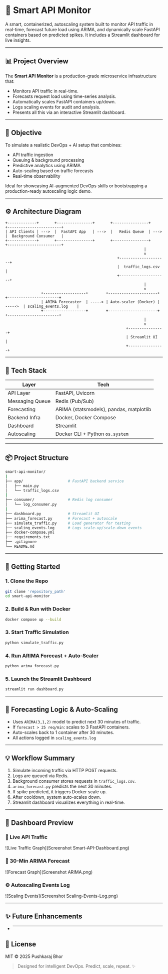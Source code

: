 # 🚀 Smart API Monitor

A smart, containerized, autoscaling system built to monitor API traffic in real-time, forecast future load using ARIMA, and dynamically scale FastAPI containers based on predicted spikes. It includes a Streamlit dashboard for live insights.

---

## 📊 Project Overview

The **Smart API Monitor** is a production-grade microservice infrastructure that:

- Monitors API traffic in real-time.
- Forecasts request load using time-series analysis.
- Automatically scales FastAPI containers up/down.
- Logs scaling events for audit and analysis.
- Presents all this via an interactive Streamlit dashboard.

---

## 🚀 Objective

To simulate a realistic DevOps + AI setup that combines:

- API traffic ingestion
- Queuing & background processing
- Predictive analytics using ARIMA
- Auto-scaling based on traffic forecasts
- Real-time observability

Ideal for showcasing AI-augmented DevOps skills or bootstrapping a production-ready autoscaling logic demo.

---

## ⚙️ Architecture Diagram

```text
+-------------+       +----------------+       +----------------+       +------------------------+
| API Clients | --->  |  FastAPI App   | --->  |   Redis Queue  | --->  |  Background Consumer   |
+-------------+       +----------------+       +----------------+       +------------------------+
                                                              |
                                                              v
                                                  +---------------------+
                                                  |  traffic_logs.csv   |
                                                  +---------------------+
                                                              |
                                                              v
                +-------------------+        +----------------------+         +-----------------------+
                | ARIMA Forecaster  | -----> | Auto-scaler (Docker) | ----->  | scaling_events.log    |
                +-------------------+        +----------------------+         +-----------------------+
                                                              |
                                                              v
                                                      +----------------+
                                                      | Streamlit UI   |
                                                      +----------------+
```

---

## 🧰 Tech Stack

| Layer           | Tech                                    |
| --------------- | --------------------------------------- |
| API Layer       | FastAPI, Uvicorn                        |
| Messaging Queue | Redis (Pub/Sub)                         |
| Forecasting     | ARIMA (statsmodels), pandas, matplotlib |
| Backend Infra   | Docker, Docker Compose                  |
| Dashboard       | Streamlit                               |
| Autoscaling     | Docker CLI + Python `os.system`         |

---

## 📦 Project Structure

```bash
smart-api-monitor/
|
├── app/                    # FastAPI backend service
│   ├── main.py
│   └── traffic_logs.csv
|
├── consumer/               # Redis log consumer
│   └── log_consumer.py
|
├── dashboard.py            # Streamlit UI
├── arima_forecast.py       # Forecast + autoscale
├── simulate_traffic.py     # Load generator for testing
├── scaling_events.log      # Logs scale-up/scale-down events
├── docker-compose.yml
├── requirements.txt
├── .gitignore
└── README.md
```

---

## 🚪 Getting Started

### 1. Clone the Repo

```bash
git clone 'repository_path'
cd smart-api-monitor
```

### 2. Build & Run with Docker

```bash
docker compose up --build
```

### 3. Start Traffic Simulation

```bash
python simulate_traffic.py
```

### 4. Run ARIMA Forecast + Auto-Scaler

```bash
python arima_forecast.py
```

### 5. Launch the Streamlit Dashboard

```bash
streamlit run dashboard.py
```

---

## 🔢 Forecasting Logic & Auto-Scaling

- Uses `ARIMA(3,1,2)` model to predict next 30 minutes of traffic.
- If `forecast > 25 req/min`: scales to 3 FastAPI containers.
- Auto-scales back to 1 container after 30 minutes.
- All actions logged in `scaling_events.log`

---

## 💡 Workflow Summary

1. Simulate incoming traffic via HTTP POST requests.
2. Logs are queued via Redis.
3. Background consumer stores requests in `traffic_logs.csv`.
4. `arima_forecast.py` predicts the next 30 minutes.
5. If spike predicted, it triggers Docker scale up.
6. After cooldown, system auto-scales down.
7. Streamlit dashboard visualizes everything in real-time.

---

## 📘 Dashboard Preview

### 🔄 Live API Traffic

![Live Traffic Graph](Screenshot Smart-API-Dashboard.png)

### 🔮 30-Min ARIMA Forecast

![Forecast Graph](Screenshot ARIMA.png)

### ⚙️ Autoscaling Events Log

![Scaling Events](Screenshot Scaling-Events-Log.png)

---

## ✨ Future Enhancements

- ***

## 📄 License

MIT © 2025 Pushkaraj Bhor

> Designed for intelligent DevOps. Predict, scale, repeat. ✨
